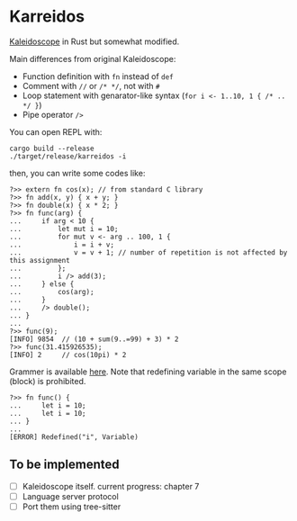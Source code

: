 # Karreidos

[Kaleidoscope](https://llvm.org/docs/tutorial/MyFirstLanguageFrontend/index.html) in Rust but somewhat modified.

Main differences from original Kaleidoscope:
- Function definition with `fn` instead of `def`
- Comment with `//` or `/* */`, not with `#`
- Loop statement with genarator-like syntax (`for i <- 1..10, 1 { /* .. */ }`)
- Pipe operator `/>`

You can open REPL with:
```
cargo build --release
./target/release/karreidos -i
```
then, you can write some codes like:
```karreidos
?>> extern fn cos(x); // from standard C library
?>> fn add(x, y) { x + y; }
?>> fn double(x) { x * 2; }
?>> fn func(arg) {
...     if arg < 10 {
...         let mut i = 10;
...         for mut v <- arg .. 100, 1 {
...             i = i + v;
...             v = v + 1; // number of repetition is not affected by this assignment
...         };
...         i /> add(3);
...     } else {
...         cos(arg);
...     }
...     /> double();
... }
...
?>> func(9);
[INFO] 9854  // (10 + sum(9..=99) + 3) * 2
?>> func(31.415926535);
[INFO] 2     // cos(10pi) * 2
```
Grammer is available <a href='./grammer.md'>here</a>.
Note that redefining variable in the same scope (block) is prohibited.
```karreidos
?>> fn func() {
...     let i = 10;
...     let i = 10;
... }
...
[ERROR] Redefined("i", Variable)
```

## To be implemented
- [ ] Kaleidoscope itself.
    current progress: chapter 7
- [ ] Language server protocol
- [ ] Port them using tree-sitter

